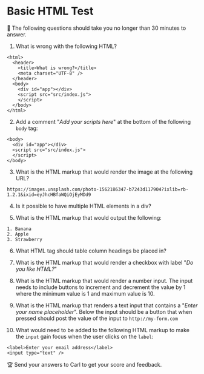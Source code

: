 # Basic HTML Test

📄 The following questions should take you no longer than 30 minutes to answer.  

1. What is wrong with the following HTML?
```
<html>
  <header>
    <title>What is wrong?</title>
    <meta charset="UTF-8" />
  </header>
  <body>
    <div id="app"></div>
    <script src="src/index.js">
    </script>
  </body>
</html>
```

2. Add a comment "*Add your scripts here*" at the bottom of the following `body` tag:
```
<body>
  <div id="app"></div>
  <script src="src/index.js">
  </script>
</body>
```

3. What is the HTML markup that would render the image at the following URL?
```
https://images.unsplash.com/photo-1562186347-b7243d117904?ixlib=rb-1.2.1&ixid=eyJhcHBfaWQiOjEyMDd9
```

4. Is it possible to have multiple HTML elements in a div?

5. What is the HTML markup that would output the following:
```
1. Banana
2. Apple
3. Strawberry
```
6. What HTML tag should table column headings be placed in?

7. What is the HTML markup that would render a checkbox with label "*Do you like HTML?*"

8. What is the HTML markup that would render a number input. The input needs to include buttons to increment and decrement the value by 1 where the minimum value is 1 and maximum value is 10. 

9. What is the HTML markup that renders a text input that contains a "*Enter your name placeholder*". Below the input should be a button that when pressed should post the value of the input to `http://my-form.com`

10. What would need to be added to the following HTML markup to make the `input` gain focus when the user clicks on the `label`: 
```
<label>Enter your email address</label>
<input type="text" />
```
   
   
🏆 Send your answers to Carl to get your score and feedback. 


